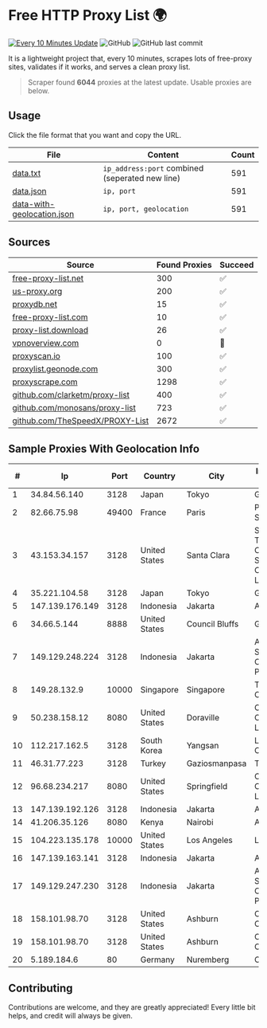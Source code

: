 
# Free HTTP Proxy List 🌍

[![Every 10 Minutes Update](https://github.com/mertguvencli/http-proxy-list/actions/workflows/main.yml/badge.svg?branch=main)](https://github.com/mertguvencli/http-proxy-list/actions/workflows/main.yml)
![GitHub](https://img.shields.io/github/license/mertguvencli/http-proxy-list)
![GitHub last commit](https://img.shields.io/github/last-commit/mertguvencli/http-proxy-list)

It is a lightweight project that, every 10 minutes, scrapes lots of free-proxy sites, validates if it works, and serves a clean proxy list.


> Scraper found **6044** proxies at the latest update. Usable proxies are below.

## Usage

Click the file format that you want and copy the URL.


|File|Content|Count|
|----|-------|-----|
|[data.txt](https://raw.githubusercontent.com/mertguvencli/http-proxy-list/main/proxy-list/data.txt)|`ip_address:port` combined (seperated new line)|591|
|[data.json](https://raw.githubusercontent.com/mertguvencli/http-proxy-list/main/proxy-list/data.json)|`ip, port`|591|
|[data-with-geolocation.json](https://raw.githubusercontent.com/mertguvencli/http-proxy-list/main/proxy-list/data-with-geolocation.json)|`ip, port, geolocation`|591|

## Sources

|Source|Found Proxies|Succeed|
|------|-------------|-------|
|[free-proxy-list.net](https://free-proxy-list.net)|300|✅|
|[us-proxy.org](https://www.us-proxy.org)|200|✅|
|[proxydb.net](http://proxydb.net)|15|✅|
|[free-proxy-list.com](https://free-proxy-list.com/?page=&port=&type%5B%5D=http&type%5B%5D=https&up_time=0&search=Search)|10|✅|
|[proxy-list.download](https://www.proxy-list.download/HTTP)|26|✅|
|[vpnoverview.com](https://vpnoverview.com/privacy/anonymous-browsing/free-proxy-servers)|0|🚫|
|[proxyscan.io](https://www.proxyscan.io)|100|✅|
|[proxylist.geonode.com](https://proxylist.geonode.com/api/proxy-list?limit=300&page=1&sort_by=lastChecked&sort_type=desc&protocols=http,https)|300|✅|
|[proxyscrape.com](https://api.proxyscrape.com/v2/?request=displayproxies&protocol=http&timeout=10000&country=all&ssl=all&anonymity=all)|1298|✅|
|[github.com/clarketm/proxy-list](https://raw.githubusercontent.com/clarketm/proxy-list/master/proxy-list-raw.txt)|400|✅|
|[github.com/monosans/proxy-list](https://raw.githubusercontent.com/monosans/proxy-list/main/proxies/http.txt)|723|✅|
|[github.com/TheSpeedX/PROXY-List](https://raw.githubusercontent.com/TheSpeedX/PROXY-List/master/http.txt)|2672|✅|


## Sample Proxies With Geolocation Info

|#|Ip|Port|Country|City|Internet Service Provider|
|-|--|----|-------|----|-------------------------|
|1|34.84.56.140|3128|Japan|Tokyo|Google LLC|
|2|82.66.75.98|49400|France|Paris|Proxad / Free SAS|
|3|43.153.34.157|3128|United States|Santa Clara|Shenzhen Tencent Computer Systems Company Limited|
|4|35.221.104.58|3128|Japan|Tokyo|Google LLC|
|5|147.139.176.149|3128|Indonesia|Jakarta|Alibaba.com LLC|
|6|34.66.5.144|8888|United States|Council Bluffs|Google LLC|
|7|149.129.248.224|3128|Indonesia|Jakarta|Alibaba.com Singapore E-Commerce Private Limited|
|8|149.28.132.9|10000|Singapore|Singapore|The Constant Company|
|9|50.238.158.12|8080|United States|Doraville|Comcast Cable Communications, LLC|
|10|112.217.162.5|3128|South Korea|Yangsan|LG DACOM Corporation|
|11|46.31.77.223|3128|Turkey|Gaziosmanpasa|Talha Bogaz|
|12|96.68.234.217|8080|United States|Springfield|Comcast Cable Communications, LLC|
|13|147.139.192.126|3128|Indonesia|Jakarta|Alibaba.com LLC|
|14|41.206.35.126|8080|Kenya|Nairobi|ACCESSKENYA|
|15|104.223.135.178|10000|United States|Los Angeles|LayerHost|
|16|147.139.163.141|3128|Indonesia|Jakarta|Alibaba.com LLC|
|17|149.129.247.230|3128|Indonesia|Jakarta|Alibaba.com Singapore E-Commerce Private Limited|
|18|158.101.98.70|3128|United States|Ashburn|Oracle Corporation|
|19|158.101.98.70|3128|United States|Ashburn|Oracle Corporation|
|20|5.189.184.6|80|Germany|Nuremberg|Contabo GmbH|



## Contributing

Contributions are welcome, and they are greatly appreciated! Every
little bit helps, and credit will always be given.

